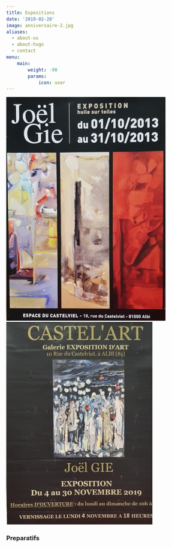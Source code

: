 ```yaml
---
title: Expositions
date: '2019-02-28'
image: anniversaire-2.jpg
aliases:
  - about-us
  - about-hugo
  - contact
menu:
    main: 
        weight: -90
        params:
            icon: user
---
```


![Exposition Castelviel 2013](castelviel-2013.jpg)  ![Exposition Castelviel 2019](castelart-2019.jpg)

### Preparatifs

